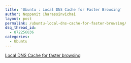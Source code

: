 ```yaml
---
title: 'Ubuntu : Local DNS Cache for Faster Browsing'
author: Noppanit Charassinvichai
layout: post
permalink: /ubuntu-local-dns-cache-for-faster-browsing/
dsq_thread_id:
  - 872256036
categories:
  - Ubuntu
---
```

<a href="http://ubuntu.wordpress.com/2006/08/02/local-dns-cache-for-faster-browsing/" target="_blank">Local DNS Cache for faster browsing</a>